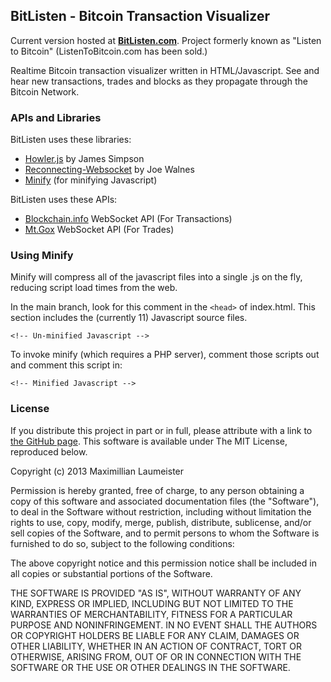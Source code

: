 ## BitListen - Bitcoin Transaction Visualizer ##

Current version hosted at [**BitListen.com**](http://bitlisten.com/). Project formerly known as "Listen to Bitcoin" (ListenToBitcoin.com has been sold.)

Realtime Bitcoin transaction visualizer written in HTML/Javascript. See and hear new transactions, trades and blocks as they propagate through the Bitcoin Network.

### APIs and Libraries ###

BitListen uses these libraries:

* [Howler.js](http://goldfirestudios.com/blog/104/howler.js-Modern-Web-Audio-Javascript-Library) by James Simpson
* [Reconnecting-Websocket](https://github.com/joewalnes/reconnecting-websocket) by Joe Walnes
* [Minify](https://code.google.com/p/minify/) (for minifying Javascript)

BitListen uses these APIs:

* [Blockchain.info](http://blockchain.info/) WebSocket API (For Transactions)
* [Mt.Gox](https://mtgox.com/) WebSocket API (For Trades)

### Using Minify ###

Minify will compress all of the javascript files into a single .js on the fly, reducing script load times from the web.

In the main branch, look for this comment in the ```<head>``` of index.html. This section includes the (currently 11) Javascript source files.

    <!-- Un-minified Javascript -->

To invoke minify (which requires a PHP server), comment those scripts out and comment this script in:

    <!-- Minified Javascript -->

### License ###

If you distribute this project in part or in full, please attribute with a link to [the GitHub page](https://github.com/MaxLaumeister/BitListen). This software is available under The MIT License, reproduced below.

Copyright (c) 2013 Maximillian Laumeister

Permission is hereby granted, free of charge, to any person obtaining a copy of this software and associated documentation files (the "Software"), to deal in the Software without restriction, including without limitation the rights to use, copy, modify, merge, publish, distribute, sublicense, and/or sell copies of the Software, and to permit persons to whom the Software is furnished to do so, subject to the following conditions:

The above copyright notice and this permission notice shall be included in all copies or substantial portions of the Software.

THE SOFTWARE IS PROVIDED "AS IS", WITHOUT WARRANTY OF ANY KIND, EXPRESS OR IMPLIED, INCLUDING BUT NOT LIMITED TO THE WARRANTIES OF MERCHANTABILITY, FITNESS FOR A PARTICULAR PURPOSE AND NONINFRINGEMENT. IN NO EVENT SHALL THE AUTHORS OR COPYRIGHT HOLDERS BE LIABLE FOR ANY CLAIM, DAMAGES OR OTHER LIABILITY, WHETHER IN AN ACTION OF CONTRACT, TORT OR OTHERWISE, ARISING FROM, OUT OF OR IN CONNECTION WITH THE SOFTWARE OR THE USE OR OTHER DEALINGS IN THE SOFTWARE.
